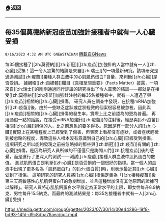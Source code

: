 ###  [:house:返回](README.md)
---


## 每35個莫德納新冠疫苗加強針接種者中就有一人心臟受損
`8/16/2023 4:32 AM UTC GNEWSTAIWAN` [轉載自GNews](https://gnews.org/articles/1557023)

每35個接種了[[zh:莫德納]][[zh:新冠]][[zh:疫苗]]加強針的人當中就有一人[[zh:心臟]]受損！這一令人震驚的結論是來自[[zh:瑞士]]的一項最新研究。該項研究是通過測試[[zh:疫苗]]接種人群血液中的心肌肌鈣蛋白T含量，來判斷[[zh:心臟]]是否受損。
據網絡[[zh:自媒體]]欄目《真相至關重要》（Facts Matter）披露，一項來自[[zh:瑞士]]的剛剛通過同行評議的研究得出了令人震驚的結論——那就是在接受[[zh:莫德納]][[zh:疫苗]]加強針注射的每35名接種者中，就有一人遭遇了與[[zh:疫苗]]相關的[[zh:心臟]]損傷。
研究人員在調查中發現，在接種mRNA加強針[[zh:疫苗]]後，由於一些缺乏症狀或症狀輕微的個案很容易被忽視，因此與[[zh:疫苗]]相關的[[zh:心臟]]損傷的發生率，實際上比之前認為的更為普遍。
再用通俗一點的話說，在接受mRNA加強針[[zh:疫苗]]的注射後，經歷與[[zh:疫苗]]相關[[zh:心臟]]損傷的人，比之前想象的要多得多。原因是有一部分人的[[zh:心臟]]實際上在某種程度上已經受到了傷害，但表面上看卻沒有症狀，或者症狀輕微到被忽略的程度，導致這些人根本沒有意識到自己的[[zh:心臟]]已經受到損傷。
這項研究之所以能夠發現之前被忽略掉的那些與[[zh:新冠]][[zh:疫苗]]有關的[[zh:心臟]]損傷，是因為研究人員所做的不僅僅只是詢問人們[[zh:接種疫苗]]後的感覺，而是進行了更深入的測試——測試[[zh:疫苗]]接種人群血液中肌鈣蛋白的數值。
測試肌鈣蛋白是判斷[[zh:心臟]]是否受損的一個很好的指標。當一個人的血液中出現了更多名為「肌鈣蛋白T」的[[zh:蛋白質]]時，則表示最近其[[zh:心臟]]受到了損傷。
這項研究的研究人員將[[zh:心臟]]損傷定義為「[[zh:接種疫苗]]後第三天高敏感性心肌肌鈣蛋白T的急劇增加，並且這種增加沒有其他原因的證據可以解釋」。研究人員將心肌肌鈣蛋白水平設定為正常水平的上限，即女性每升8.9納克、男性每升15.5納克。而最終的測試結果是：每35名接種者中就有一人[[zh:心臟]]受損！


https://media.gettr.com/group6/getter/2023/07/30/14/00e44296-19f8-bd93-14fd-d9c8dba78aea/out.mp4


